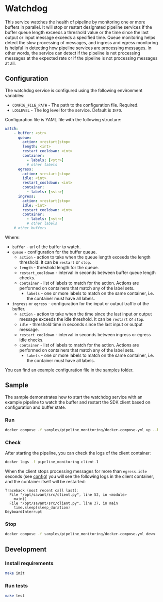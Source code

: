 # Watchdog
This service watches the health of pipeline by monitoring one or more buffers in parallel.
It will stop or restart designated pipeline services if the buffer queue length exceeds a threshold value or the time since the last output or input message exceeds a specified time. 
Queue monitoring helps detect the slow processing of messages, and ingress and egress monitoring is helpful in detecting how pipeline services are processing messages. 
In other words, the service can detect if the pipeline is not processing messages at the expected rate or if the pipeline is not processing messages at all.

## Configuration

The watchdog service is configured using the following environment variables:
* `CONFIG_FILE_PATH` - The path to the configuration file. Required.
* `LOGLEVEL` - The log level for the service. Default is `INFO`.

Configuration file is YAML file with the following structure:
```yaml
watch:
    - buffer: <str>
      queue:
        action: <restart|stop>
        length: <int>
        restart_cooldown: <int>
        container:
          - labels: [<str>]
          # other labels
      egress:
        action: <restart|stop>
        idle: <int>
        restart_cooldown: <int>
        container:
          - labels: [<str>]
      ingress:
        action: <restart|stop>
        idle: <int>
        restart_cooldown: <int>
        container:
          - labels: [<str>]
          # other labels
    # other buffers
```

Where:
* `buffer` - url of the buffer to watch.
* `queue` - configuration for the buffer queue.
  * `action` - action to take when the queue length exceeds the length threshold. It can be `restart` or `stop`.
  * `length` - threshold length for the queue.
  * `restart_cooldown` - interval in seconds between buffer queue length checks.
  * `container` - list of labels to match for the action. Actions are performed on containers that match any of the label sets.
    * `labels` - one or more labels to match on the same container, i.e. the container must have all labels.
* `ingress` or `egress` - configuration for the input or output traffic of the buffer.
  * `action` - action to take when the time since the last input or output message exceeds the idle threshold. It can be `restart` or `stop`.
  * `idle` - threshold time in seconds since the last input or output message.
  * `restart_cooldown` - interval in seconds between ingress or egress idle checks.
  * `container` - list of labels to match for the action. Actions are performed on containers that match any of the label sets.
    * `labels` - one or more labels to match on the same container, i.e. the container must have all labels.

You can find an example configuration file in the [samples](samples/pipeline_monitoring/config.yml) folder.

## Sample

The sample demonstrates how to start the watchdog service with an example pipeline to watch the buffer and restart the SDK client based on configuration and buffer state.

### Run

```bash
docker compose -f samples/pipeline_monitoring/docker-compose.yml up --build -d
```

### Check

After starting the pipeline, you can check the logs of the client container:
```bash
docker logs -f pipeline_monitoring-client-1
```
When the client stops processing messages for more than `egress.idle` seconds (see [config](samples/pipeline_monitoring/config.yml)) 
you will see the following logs in the client container, and the container itself will be restarted:
```
Traceback (most recent call last):
  File "/opt/savant/src/client.py", line 52, in <module>
    main()
  File "/opt/savant/src/client.py", line 37, in main
    time.sleep(sleep_duration)
KeyboardInterrupt
```

### Stop

```bash
docker compose -f samples/pipeline_monitoring/docker-compose.yml down
```

## Development

### Install requirements

```bash
make init
```

### Run tests

```bash
make test
```